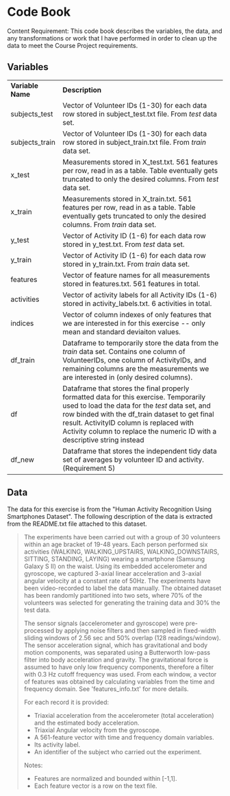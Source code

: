 # Code Book

Content Requirement: This code book describes the variables, the data, and any transformations or work that I have performed in order to clean up the data to meet the Course Project requirements.

## Variables

<table>
	<tr>
		<td><b>Variable Name</b></td>
		<td><b>Description</b></td>
	</tr>
	<tr>
		<td>subjects_test</td>
		<td>Vector of Volunteer IDs (1-30) for each data row stored in subject_test.txt file. From <i>test</i> data set.</td>
	</tr>
	<tr>
		<td>subjects_train</td>
		<td>Vector of Volunteer IDs (1-30) for each data row stored in subject_train.txt file. From <i>train</i> data set.</td>
	</tr>
	<tr>
		<td>x_test</td>
		<td>Measurements stored in X_test.txt. 561 features per row, read in as a table. Table eventually gets truncated to only the desired columns. From <i>test</i> data set.</td>
	</tr>
	<tr>
		<td>x_train</td>
		<td>Measurements stored in X_train.txt. 561 features per row, read in as a table. Table eventually gets truncated to only the desired columns. From <i>train</i> data set.</td>
	</tr>
	<tr>
		<td>y_test</td>
		<td>Vector of Activity ID (1-6) for each data row stored in y_test.txt. From <i>test</i> data set.</td>
	</tr>
	<tr>
		<td>y_train</td>
		<td>Vector of Activity ID (1-6) for each data row stored in y_train.txt. From <i>train</i> data set.</td>
	</tr>
	<tr>
		<td>features</td>
		<td>Vector of feature names for all measurements stored in features.txt. 561 features in total.</td>
	</tr>
	<tr>
		<td>activities</td>
		<td>Vector of activity labels for all Activity IDs (1-6) stored in activity_labels.txt. 6 activities in total.</td>
	</tr>
	<tr>
		<td>indices</td>
		<td>Vector of column indexes of only features that we are interested in for this exercise -- only mean and standard deviaiton values.</td>
	</tr>
	<tr>
		<td>df_train</td>
		<td>Dataframe to temporarily store the data from the <i>train</i> data set. Contains one column of VolunteerIDs, one column of ActivityIDs, and remaining columns are the measurements we are interested in (only desired columns).</td>
	</tr>
	<tr>
		<td>df</td>
		<td>Dataframe that stores the final properly formatted data for this exercise. Temporarily used to load the data for the <i>test</i> data set, and row binded with the df_train dataset to get final result. ActivityID column is replaced with Activity column to replace the numeric ID with a descriptive string instead</td>
	</tr>
	<tr>
		<td>df_new</td>
		<td>Dataframe that stores the independent tidy data set of averages by volunteer ID and activity. (Requirement 5)</td>
	</tr>
</table>

## Data

The data for this exercise is from the "Human Activity Recognition Using Smartphones Dataset". The following description of the data is extracted from the README.txt file attached to this dataset.

> The experiments have been carried out with a group of 30 volunteers within an age bracket of 19-48 years. Each person performed six activities (WALKING, WALKING_UPSTAIRS, WALKING_DOWNSTAIRS, SITTING, STANDING, LAYING) wearing a smartphone (Samsung Galaxy S II) on the waist. Using its embedded accelerometer and gyroscope, we captured 3-axial linear acceleration and 3-axial angular velocity at a constant rate of 50Hz. The experiments have been video-recorded to label the data manually. The obtained dataset has been randomly partitioned into two sets, where 70% of the volunteers was selected for generating the training data and 30% the test data. 
>
>The sensor signals (accelerometer and gyroscope) were pre-processed by applying noise filters and then sampled in fixed-width sliding windows of 2.56 sec and 50% overlap (128 readings/window). The sensor acceleration signal, which has gravitational and body motion components, was separated using a Butterworth low-pass filter into body acceleration and gravity. The gravitational force is assumed to have only low frequency components, therefore a filter with 0.3 Hz cutoff frequency was used. From each window, a vector of features was obtained by calculating variables from the time and frequency domain. See 'features_info.txt' for more details. 
>
> For each record it is provided:
>
> - Triaxial acceleration from the accelerometer (total acceleration) and the estimated body acceleration.
> - Triaxial Angular velocity from the gyroscope. 
> - A 561-feature vector with time and frequency domain variables. 
> - Its activity label. 
> - An identifier of the subject who carried out the experiment.
>
> Notes: 
> - Features are normalized and bounded within [-1,1].
> - Each feature vector is a row on the text file.

